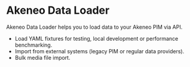 # Akeneo Data Loader

Akeneo Data Loader helps you to load data to your Akeneo PIM via API. 

* Load YAML fixtures for testing, local development or performance benchmarking.
* Import from external systems (legacy PIM or regular data providers). 
* Bulk media file import.

